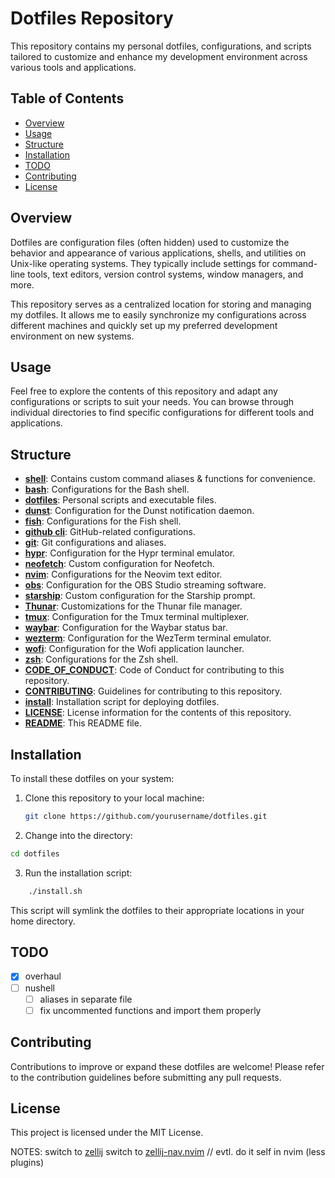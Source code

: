 # Dotfiles Repository

This repository contains my personal dotfiles, configurations, and scripts tailored to customize and enhance my development environment across various tools and applications.

## Table of Contents

- [Overview](#overview)
- [Usage](#usage)
- [Structure](#structure)
- [Installation](#installation)
- [TODO](#todo)
- [Contributing](#contributing)
- [License](#license)

## Overview

Dotfiles are configuration files (often hidden) used to customize the behavior and appearance of various applications, shells, and utilities on Unix-like operating systems. They typically include settings for command-line tools, text editors, version control systems, window managers, and more.

This repository serves as a centralized location for storing and managing my dotfiles. It allows me to easily synchronize my configurations across different machines and quickly set up my preferred development environment on new systems.

## Usage

Feel free to explore the contents of this repository and adapt any configurations or scripts to suit your needs. You can browse through individual directories to find specific configurations for different tools and applications.

## Structure

- **[shell](shell)**: Contains custom command aliases & functions for convenience.
- **[bash](bash)**: Configurations for the Bash shell.
- **[dotfiles](dotfiles)**: Personal scripts and executable files.
- **[dunst](dunst)**: Configuration for the Dunst notification daemon.
- **[fish](fish)**: Configurations for the Fish shell.
- **[github cli](gh)**: GitHub-related configurations.
- **[git](git)**: Git configurations and aliases.
- **[hypr](hypr)**: Configuration for the Hypr terminal emulator.
- **[neofetch](neofetch)**: Custom configuration for Neofetch.
- **[nvim](nvim)**: Configurations for the Neovim text editor.
- **[obs](obs)**: Configuration for the OBS Studio streaming software.
- **[starship](starship)**: Custom configuration for the Starship prompt.
- **[Thunar](Thunar)**: Customizations for the Thunar file manager.
- **[tmux](tmux)**: Configuration for the Tmux terminal multiplexer.
- **[waybar](waybar)**: Configuration for the Waybar status bar.
- **[wezterm](wezterm)**: Configuration for the WezTerm terminal emulator.
- **[wofi](wofi)**: Configuration for the Wofi application launcher.
- **[zsh](zsh)**: Configurations for the Zsh shell.
- **[CODE_OF_CONDUCT](CODE_OF_CONDUCT.md)**: Code of Conduct for contributing to this repository.
- **[CONTRIBUTING](CONTRIBUTING.md)**: Guidelines for contributing to this repository.
- **[install](install.sh)**: Installation script for deploying dotfiles.
- **[LICENSE](LICENSE.md)**: License information for the contents of this repository.
- **[README](README.md)**: This README file.

## Installation

To install these dotfiles on your system:

1. Clone this repository to your local machine:

   ```bash
   git clone https://github.com/yourusername/dotfiles.git
   ```

2. Change into the directory:

```bash
cd dotfiles
```

3. Run the installation script:

```bash
    ./install.sh
```

This script will symlink the dotfiles to their appropriate locations in your home directory.

## TODO

- [x] overhaul
- [ ] nushell
  - [ ] aliases in separate file
  - [ ] fix uncommented functions and import them properly

## Contributing

Contributions to improve or expand these dotfiles are welcome! Please refer to the contribution guidelines before submitting any pull requests.

## License

This project is licensed under the MIT License.

NOTES:
switch to [zellij](https://github.com/zellij-org/zellij)
switch to [zellij-nav.nvim](https://github.com/swaits/zellij-nav.nvim/) // evtl. do it self in nvim (less plugins)
